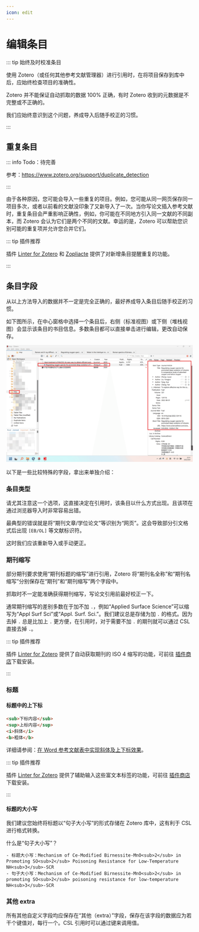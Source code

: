 ```yaml
---
icon: edit
---
```


# 编辑条目

<Badge text="中级" />

::: tip 始终及时校准条目

使用 Zotero（或任何其他参考文献管理器）进行引用时，在将项目保存到库中后，应始终检查项目的准确性。

Zotero 并不能保证自动抓取的数据 100% 正确，有时 Zotero 收到的元数据是不完整或不正确的。

我们应始终意识到这个问题，养成导入后随手校正的习惯。

:::

## 重复条目 <Badge text="中级" />

::: info Todo：待完善

参考：<https://www.zotero.org/support/duplicate_detection>

:::

由于各种原因，您可能会导入一些重复的项目。例如，您可能从同一网页保存同一项目多次，或者以前看的文献没印象了又新导入了一次。当你写论文插入参考文献时，重复条目会严重影响正确性，例如，你可能在不同地方引入同一文献的不同副本，而 Zotero 会认为它们是两个不同的文献。幸运的是，Zotero 可以帮助您识别可能的重复项并允许您合并它们。

::: tip 插件推荐

插件 [Linter for Zotero](./plugins/linter.md) 和 [Zopliacte](https://github.com/ChenglongMa/zoplicate) 提供了对新增条目提醒重复的功能。

:::

## 条目字段

从以上方法导入的数据并不一定是完全正确的，最好养成导入条目后随手校正的习惯。

如下图所示，在中心窗格中选择一个条目后，右侧（标准视图）或下侧（堆栈视图）会显示该条目的书目信息。多数条目都可以直接单击进行编辑，更改自动保存。

![添加条目后信息窗格](../assets/images/image-添加条目后信息窗格.png)

以下是一些比较特殊的字段，拿出来单独介绍：

### 条目类型

请尤其注意这一个选项，这直接决定在引用时，该条目以什么方式出现。且该项在通过浏览器导入时非常容易出错。

最典型的错误就是将“期刊文章/学位论文”等识别为“网页”。这会导致部分引文格式后出现 `[EB/OL]` 等文献标识符。

这时我们应该重新导入或手动更正。

### 期刊缩写

部分期刊要求使用“期刊标题的缩写”进行引用，Zotero 将“期刊名全称”和“期刊名缩写”分别保存在“期刊”和“期刊缩写”两个字段中。

抓取时不一定能准确获得期刊缩写，写论文引用前最好校正一下。

通常期刊缩写的差别多数在于加不加 `.`，例如“Applied Surface Science”可以缩写为“Appl Surf Sci”或“Appl. Surf. Sci.”。我们建议总是存储为加 `.` 的格式。因为去掉 `.` 总是比加上 `.` 更方便，在引用时，对于需要不加 `.` 的期刊就可以通过 CSL 直接去掉 `.`。

::: tip 插件推荐

插件 [Linter for Zotero](./plugins/linter.md) 提供了自动获取期刊的 ISO 4 缩写的功能，可前往 [插件商店](https://plugins.zotero-chinese.com)下载安装。

:::

### 标题

#### 标题中的上下标

```html
<sub>下标内容</sub>
<sup>上标内容</sup>
<i>斜体</i>
<b>粗体</b>
```

详细请参阅：[在 Word 参考文献表中实现斜体及上下标效果](./faqs/word-addon.md#设置斜体及上下标等)。

::: tip 插件推荐

插件 [Linter for Zotero](./plugins/linter.md) 提供了辅助输入这些富文本标签的功能，可前往 [插件商店](https://plugins.zotero-chinese.com)下载安装。

:::

#### 标题的大小写

我们建议您始终将标题以“句子大小写”的形式存储在 Zotero 库中，这有利于 CSL 进行格式转换。

什么是“句子大小写”？

```plain
- 标题大小写：Mechanism of Ce-Modified Birnessite-MnO<sub>2</sub> in Promoting SO<sub>2</sub> Poisoning Resistance for Low-Temperature NH<sub>3</sub>-SCR
- 句子大小写：Mechanism of Ce-Modified Birnessite-MnO<sub>2</sub> in promoting SO<sub>2</sub> poisoning resistance for low-temperature NH<sub>3</sub>-SCR
```

### 其他 extra

所有其他自定义字段均应保存在“其他（extra）”字段，保存在该字段的数据应为若干个键值对，每行一个。CSL 引用时可以通过键来调用值。

